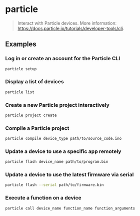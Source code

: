 # particle

> Interact with Particle devices. More information: <https://docs.particle.io/tutorials/developer-tools/cli>.

## Examples

### Log in or create an account for the Particle CLI

```bash
particle setup
```

### Display a list of devices

```bash
particle list
```

### Create a new Particle project interactively

```bash
particle project create
```

### Compile a Particle project

```bash
particle compile device_type path/to/source_code.ino
```

### Update a device to use a specific app remotely

```bash
particle flash device_name path/to/program.bin
```

### Update a device to use the latest firmware via serial

```bash
particle flash --serial path/to/firmware.bin
```

### Execute a function on a device

```bash
particle call device_name function_name function_arguments
```
